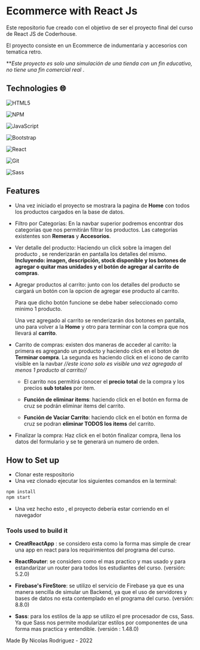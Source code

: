 # Ecommerce with React Js

Este repositorio fue creado con el objetivo de ser el proyecto final del curso de React JS de Coderhouse. 

El proyecto consiste en un Ecommerce de indumentaria y accesorios con tematica retro.

***Este proyecto es solo una simulación de una tienda con un fin educativo, no tiene una fin comercial real* . 


## Technologies 🌐 &nbsp; 

  ![HTML5](https://img.shields.io/badge/-Firebase-333333?style=flat&logo=firebase)

  ![NPM](https://img.shields.io/badge/-npm-333333?style=flat&logo=npm)

  ![JavaScript](https://img.shields.io/badge/-JavaScript-333333?style=flat&logo=javascript)

  ![Bootstrap](https://img.shields.io/badge/-Bootstrap-333333?style=flat&logo=bootstrap&logoColor=563D7C)

  ![React](https://img.shields.io/badge/-React-333333?style=flat&logo=react)

  ![Git](https://img.shields.io/badge/-Git-333333?style=flat&logo=git)

   ![Sass](https://img.shields.io/badge/-Sass-333333?style=flat&logo=sass)



## Features

- Una vez iniciado el proyecto se mostrara la pagina de **Home** con todos los productos cargados en la base de datos. 

- Filtro por Categorías: En la navbar superior podremos encontrar dos categorías que nos permitirán filtrar los productos. Las categorías existentes son **Remeras** y **Accesorios**.

- Ver detalle del producto: Haciendo un click sobre la imagen del producto , se renderizarán en pantalla los detalles del mismo. **Incluyendo: imagen, descripción, stock disponible y los botones de agregar o quitar mas unidades y el botón de agregar al carrito de compras**.

- Agregar productos al carrito: junto con los detalles del producto se cargará un botón con la opcion de agregar ese producto al carrito. 

  Para que dicho botón funcione se debe haber seleccionado como minimo 1 
  producto.

  Una vez agregado al carrito se renderizarán dos botones en pantalla, uno para volver a la **Home** y otro para terminar con la compra que nos llevará al **carrito**.

- Carrito de compras: existen dos maneras de acceder al carrito: la primera es agregando un producto y haciendo click en el boton de **Terminar compra**. La segunda es haciendo click en el icono de carrito visible en la navbar  *//este icono solo es visible una vez agregado al menos 1 producto al carrito//*

   - El carrito nos permitirá conocer el **precio total** de la compra y los precios **sub totales** por item. 

  - **Función de eliminar items**: haciendo click en el botón en forma de cruz se podrán eliminar items del carrito.

  - **Función de Vaciar Carrito**: haciendo click en el botón en forma de cruz se podran **eliminar TODOS los items** del carrito.

- Finalizar la  compra: Haz click en el botón finalizar compra, llena los datos del formulario y se te generará un numero de orden. 


## How to Set up 
- Clonar este respositorio
- Una vez clonado ejecutar los siguientes comandos en la terminal:
```bash
npm install
npm start 
```
- Una vez hecho esto , el proyecto debería estar corriendo en el navegador

### Tools used to build it 

- **CreatReactApp** : se considero esta como la forma mas simple de crear una app en react para los requirimientos del programa del curso. 

- **ReactRouter**: se considero como el mas practico y mas usado y para estandarizar un router para todos los estudiantes del curso. (versión: 5.2.0)

- **Firebase's FireStore**: se utilizo el servicio de Firebase ya que es una manera sencilla de simular un Backend, ya que el uso de servidores y bases de datos no esta contemplado en el programa del curso. (versión: 8.8.0) 

 - **Sass**: para los estilos de la app se utilizo el pre procesador de css, Sass. Ya que Sass nos permite modularizar estilos por componentes de una forma mas practica y entendible. (versión : 1.48.0)


Made By Nicolas Rodriguez - 2022